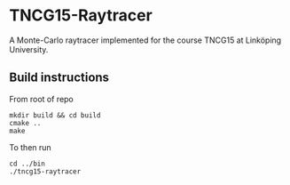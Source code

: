 # TNCG15-Raytracer
A Monte-Carlo raytracer implemented for the course TNCG15 at Linköping University.

## Build instructions
From root of repo
```shell
mkdir build && cd build
cmake ..
make
```
To then run
```shell
cd ../bin
./tncg15-raytracer
